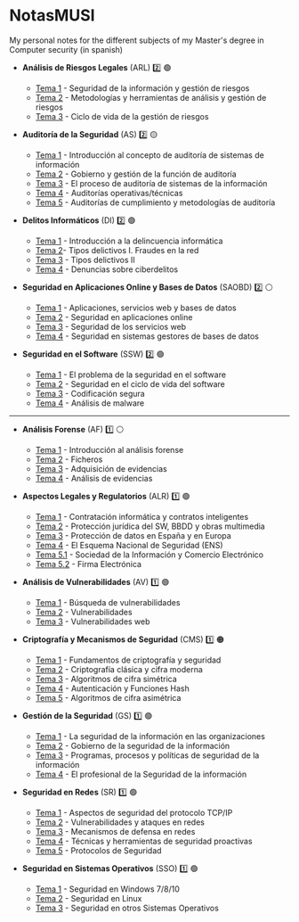 # NotasMUSI

My personal notes for the different subjects of my Master's degree in Computer security (in spanish)

- **Análisis de Riesgos Legales** (ARL) :two: :green_circle:

  - [Tema 1](https://github.com/ander94lakx/NotasMUSI/blob/master/Markdown/ARL/ARL_T1.md) - Seguridad de la información y gestión de riesgos
  - [Tema 2](https://github.com/ander94lakx/NotasMUSI/blob/master/Markdown/ARL/ARL_T2.md) - Metodologías y herramientas de análisis y gestión de riesgos
  - [Tema 3](https://github.com/ander94lakx/NotasMUSI/blob/master/Markdown/ARL/ARL_T3.md) - Ciclo de vida de la gestión de riesgos

- **Auditoría de la Seguridad** (AS) :two: :yellow_circle:

  - [Tema 1](https://github.com/ander94lakx/NotasMUSI/blob/master/Markdown/AS/AS_T1.md) - Introducción al concepto de auditoría de sistemas de información
  - [Tema 2](https://github.com/ander94lakx/NotasMUSI/blob/master/Markdown/AS/AS_T2.md) - Gobierno y gestión de la función de auditoría
  - [Tema 3](https://github.com/ander94lakx/NotasMUSI/blob/master/Markdown/AS/AS_T3.md) - El proceso de auditoría de sistemas de la información
  - [Tema 4](https://github.com/ander94lakx/NotasMUSI/blob/master/Markdown/AS/AS_T4.md) - Auditorías operativas/técnicas
  - [Tema 5](https://github.com/ander94lakx/NotasMUSI/blob/master/Markdown/AS/AS_T5.md) - Auditorías de cumplimiento y metodologías de auditoría

- **Delitos Informáticos** (DI) :two: :green_circle:

  - [Tema 1](https://github.com/ander94lakx/NotasMUSI/blob/master/Markdown/DI/DI_T1.md) - Introducción a la delincuencia informática
  - [Tema 2](https://github.com/ander94lakx/NotasMUSI/blob/master/Markdown/DI/DI_T2.md)- Tipos delictivos I. Fraudes en la red
  - [Tema 3](https://github.com/ander94lakx/NotasMUSI/blob/master/Markdown/DI/DI_T3.md) - Tipos delictivos II
  - [Tema 4](https://github.com/ander94lakx/NotasMUSI/blob/master/Markdown/DI/DI_T4.md) - Denuncias sobre ciberdelitos

- **Seguridad en Aplicaciones Online y Bases de Datos** (SAOBD) :two: :white_circle:

  - [Tema 1](https://github.com/ander94lakx/NotasMUSI/blob/master/Markdown/SAOBD/SAOBD_T1.md) - Aplicaciones, servicios web y bases de datos
  - [Tema 2](https://github.com/ander94lakx/NotasMUSI/blob/master/Markdown/SAOBD/SAOBD_T2.md) - Seguridad en aplicaciones online
  - [Tema 3](https://github.com/ander94lakx/NotasMUSI/blob/master/Markdown/SAOBD/SAOBD_T3.md) - Seguridad de los servicios web
  - [Tema 4](https://github.com/ander94lakx/NotasMUSI/blob/master/Markdown/SAOBD/SAOBD_T4.md) - Seguridad en sistemas gestores de bases de datos

- **Seguridad en el Software** (SSW) :two: :green_circle:

  - [Tema 1](https://github.com/ander94lakx/NotasMUSI/blob/master/Markdown/SSW/SSW_T1.md) - El problema de la seguridad en el software
  - [Tema 2](https://github.com/ander94lakx/NotasMUSI/blob/master/Markdown/SSW/SSW_T2.md) - Seguridad en el ciclo de vida del software
  - [Tema 3](https://github.com/ander94lakx/NotasMUSI/blob/master/Markdown/SSW/SSW_T3.md) - Codificación segura
  - [Tema 4](https://github.com/ander94lakx/NotasMUSI/blob/master/Markdown/SSW/SSW_T4.md) - Análisis de malware

-----

- **Análisis Forense** (AF) :one: :white_circle:

  - [Tema 1](https://github.com/ander94lakx/NotasMUSI/blob/master/Markdown/AF/AF_T1.md) - Introducción al análisis forense
  - [Tema 2](https://github.com/ander94lakx/NotasMUSI/blob/master/Markdown/AF/AF_T2.md) - Ficheros
  - [Tema 3](https://github.com/ander94lakx/NotasMUSI/blob/master/Markdown/AF/AF_T3.md) - Adquisición de evidencias
  - [Tema 4](https://github.com/ander94lakx/NotasMUSI/blob/master/Markdown/AF/AF_T4.md) - Análisis de evidencias

- **Aspectos Legales y Regulatorios** (ALR) :one: :green_circle:

  - [Tema 1](https://github.com/ander94lakx/NotasMUSI/blob/master/Markdown/ALR/ALR_T1.md) - Contratación informática y contratos inteligentes
  - [Tema 2](https://github.com/ander94lakx/NotasMUSI/blob/master/Markdown/ALR/ALR_T2.md) - Protección jurídica del SW, BBDD y obras multimedia
  - [Tema 3](https://github.com/ander94lakx/NotasMUSI/blob/master/Markdown/ALR/ALR_T3.md) - Protección de datos en España y en Europa
  - [Tema 4](https://github.com/ander94lakx/NotasMUSI/blob/master/Markdown/ALR/ALR_T4.md) - El Esquema Nacional de Seguridad (ENS)
  - [Tema 5.1](https://github.com/ander94lakx/NotasMUSI/blob/master/Markdown/ALR/ALR_T5_1.md) - Sociedad de la Información y Comercio Electrónico
  - [Tema 5.2](https://github.com/ander94lakx/NotasMUSI/blob/master/Markdown/ALR/ALR_T5_2.md) - Firma Electrónica

- **Análisis de Vulnerabilidades** (AV) :one: :green_circle:

  - [Tema 1](https://github.com/ander94lakx/NotasMUSI/blob/master/Markdown/AV/AV_T1.md) - Búsqueda de vulnerabilidades
  - [Tema 2](https://github.com/ander94lakx/NotasMUSI/blob/master/Markdown/AV/AV_T2.md) - Vulnerabilidades
  - [Tema 3](https://github.com/ander94lakx/NotasMUSI/blob/master/Markdown/AV/AV_T3.md) - Vulnerabilidades web

- **Criptografía y Mecanismos de Seguridad** (CMS) :one: :orange_circle:

  - [Tema 1](https://github.com/ander94lakx/NotasMUSI/blob/master/Markdown/CMS/CMS_T1.md) - Fundamentos de criptografía y seguridad
  - [Tema 2](https://github.com/ander94lakx/NotasMUSI/blob/master/Markdown/CMS/CMS_T2.md) - Criptografía clásica y cifra moderna
  - [Tema 3](https://github.com/ander94lakx/NotasMUSI/blob/master/Markdown/CMS/CMS_T3.md) - Algoritmos de cifra simétrica
  - [Tema 4](https://github.com/ander94lakx/NotasMUSI/blob/master/Markdown/CMS/CMS_T4.md) - Autenticación y Funciones Hash
  - [Tema 5](https://github.com/ander94lakx/NotasMUSI/blob/master/Markdown/CMS/CMS_T5.md) - Algoritmos de cifra asimétrica

- **Gestión de la Seguridad** (GS) :one: :green_circle:

  - [Tema 1](https://github.com/ander94lakx/NotasMUSI/blob/master/Markdown/GS/GS_T1.md) - La seguridad de la información en las organizaciones
  - [Tema 2](https://github.com/ander94lakx/NotasMUSI/blob/master/Markdown/GS/GS_T2.md) - Gobierno de la seguridad de la información
  - [Tema 3](https://github.com/ander94lakx/NotasMUSI/blob/master/Markdown/GS/GS_T3.md) - Programas, procesos y políticas de seguridad de la información
  - [Tema 4](https://github.com/ander94lakx/NotasMUSI/blob/master/Markdown/GS/GS_T4.md) - El profesional de la Seguridad de la información

- **Seguridad en Redes** (SR) :one: :green_circle:

  - [Tema 1](https://github.com/ander94lakx/NotasMUSI/blob/master/Markdown/SR/SR_T1.md) - Aspectos de seguridad del protocolo TCP/IP
  - [Tema 2](https://github.com/ander94lakx/NotasMUSI/blob/master/Markdown/SR/SR_T2.md) - Vulnerabilidades y ataques en redes
  - [Tema 3](https://github.com/ander94lakx/NotasMUSI/blob/master/Markdown/SR/SR_T3.md) - Mecanismos de defensa en redes
  - [Tema 4](https://github.com/ander94lakx/NotasMUSI/blob/master/Markdown/SR/SR_T4.md) - Técnicas y herramientas de seguridad proactivas
  - [Tema 5](https://github.com/ander94lakx/NotasMUSI/blob/master/Markdown/SR/SR_T5.md) - Protocolos de Seguridad

- **Seguridad en Sistemas Operativos** (SSO) :one: :green_circle:

  - [Tema 1](https://github.com/ander94lakx/NotasMUSI/blob/master/Markdown/SSO/SSO_T1.md) - Seguridad en Windows 7/8/10
  - [Tema 2](https://github.com/ander94lakx/NotasMUSI/blob/master/Markdown/SSO/SSO_T2.md) - Seguridad en Linux
  - [Tema 3](https://github.com/ander94lakx/NotasMUSI/blob/master/Markdown/SSO/SSO_T3.md) - Seguridad en otros Sistemas Operativos
